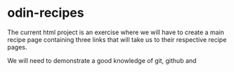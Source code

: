 # odin-recipes

The current html project is an exercise where we will have to create a main recipe page containing three links that will take us to their respective recipe pages.

We will need to demonstrate a good knowledge of git, github and
